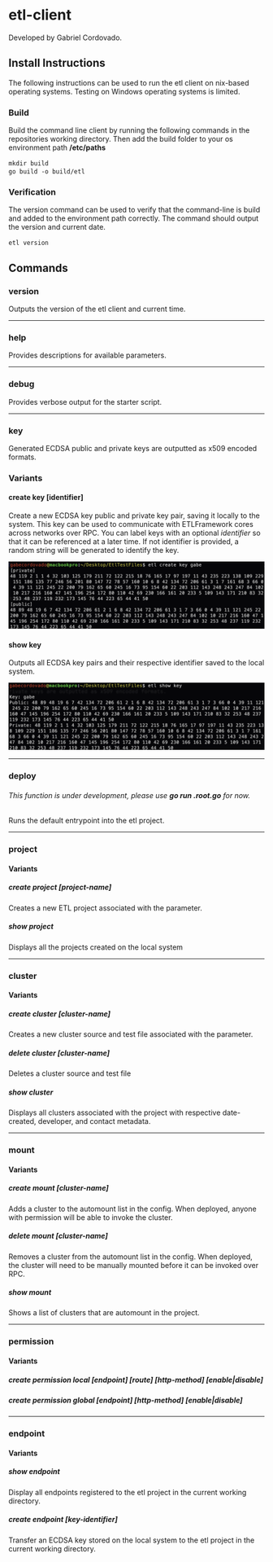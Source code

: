 # etl-client
Developed by Gabriel Cordovado.

## Install Instructions
The following instructions can be used to run the etl client on nix-based operating systems. Testing on Windows operating systems is limited.

### Build
Build the command line client by running the following commands in the repositories working directory. Then add the build folder to your os environment path **/etc/paths**
```shell
mkdir build
go build -o build/etl
```

### Verification
The version command can be used to verify that the command-line is build and added to the environment path correctly. The command should output the version and current date.
```
etl version
```

## Commands

### version
Outputs the version of the etl client and current time.

---

### help
Provides descriptions for available parameters.

---

### debug
Provides verbose output for the starter script.

---

### key
Generated ECDSA public and private keys are outputted as x509 encoded formats.

### Variants

#### create key [identifier]
Create a new ECDSA key public and private key pair, saving it locally to the system. This key can be used to communicate with ETLFramework cores
across networks over RPC. You can label keys with an optional *identifier* so that it can be referenced at a later time. If not identifier is provided, a random
string will be generated to identify the key.

![](.bin/create_key.png)

#### show key
Outputs all ECDSA key pairs and their respective identifier saved to the local system.

![](.bin/show_key.png)

---

### deploy
###### This function is under development, please use **go run <project-name>.root.go** for now. 
Runs the default entrypoint into the etl project.

---

### project

#### Variants

##### create project [project-name]
Creates a new ETL project associated with the <name> parameter.

##### show project
Displays all the projects created on the local system

---

### cluster

#### Variants

##### create cluster [cluster-name]
Creates a new cluster source and test file associated with the <name> parameter.

##### delete cluster [cluster-name]
Deletes a cluster source and test file

##### show cluster
Displays all clusters associated with the project with respective date-created, developer, and contact metadata.

---

### mount

#### Variants

##### create mount [cluster-name]
Adds a cluster to the automount list in the config. When deployed, anyone with permission will be able to invoke the cluster.

##### delete mount [cluster-name]
Removes a cluster from the automount list in the config. When deployed, the cluster will need to be manually mounted before it can be invoked over RPC.

##### show mount
Shows a list of clusters that are automount in the project.

---

### permission

#### Variants

##### create permission local [endpoint] [route] [http-method] [enable|disable]
##### create permission global [endpoint] [http-method] [enable|disable]

---

### endpoint

#### Variants

##### show endpoint
Display all endpoints registered to the etl project in the current working directory.

##### create endpoint [key-identifier]
Transfer an ECDSA key stored on the local system to the etl project in the current working directory.